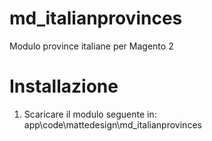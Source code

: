 # md_italianprovinces

Modulo province italiane per Magento 2 

# Installazione
1. Scaricare il modulo seguente in: app\code\mattedesign\md_italianprovinces

